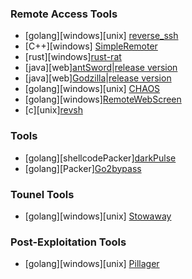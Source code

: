 ### Remote Access Tools
- [golang][windows][unix] [reverse_ssh](https://github.com/tsaian0824/reverse_ssh)
- [C++][windows] [SimpleRemoter](https://github.com/tsaian0824/SimpleRemoter)
- [rust][windows][rust-rat](https://github.com/tsaian0824/rust-rat)
- [java][web][antSword](https://github.com/tsaian0824/antSword)|[release version](https://github.com/AntSwordProject/antSword/releases/)
- [java][web][Godzilla](https://github.com/tsaian0824/Godzilla)|[release version](https://github.com/BeichenDream/Godzilla/releases/)
- [golang][windows][unix] [CHAOS](https://github.com/tsaian0824/CHAOS)
- [golang][windows][RemoteWebScreen](https://github.com/tsaian0824/RemoteWebScreen)
- [c][unix][revsh](https://github.com/tsaian0824/revsh)
### Tools
- [golang][shellcodePacker][darkPulse](https://github.com/tsaian0824/darkPulse)
- [golang][Packer][Go2bypass](https://github.com/tsaian0824/Go2bypass)
### Tounel Tools
- [golang][windows][unix] [Stowaway](https://github.com/tsaian0824/Stowaway)
### Post-Exploitation Tools
- [golang][windows][unix] [Pillager](https://github.com/tsaian0824/Pillager)
<!---
tsaian0824/tsaian0824 is a ✨ special ✨ repository because its `README.md` (this file) appears on your GitHub profile.
You can click the Preview link to take a look at your changes.
--->
